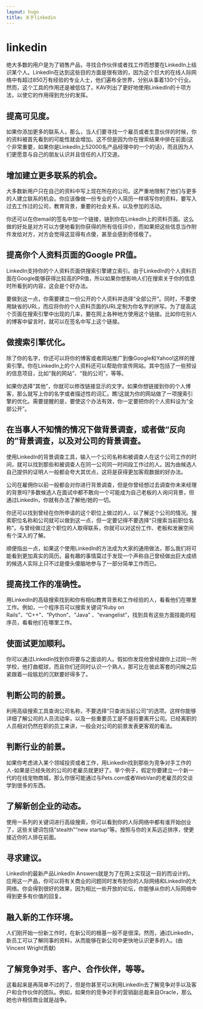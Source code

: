 ```yaml
---
layout: hugo
title: 关于linkedin
---
```



# linkedin
绝大多数的用户是为了销售产品，寻找合作伙伴或者找工作而想要在LinkedIn上结识某个人。LinkedIn在达到这些目的方面是很有效的，因为这个巨大的在线人际网络中有超过850万有经验的专业人士，他们遍布全世界，分别从事着130个行业。然而，这个工具的作用还是被低估了。KAV列出了更好地使用LinkedIn的十项方法，以使它的作用得到充分的发挥。

## 提高可见度。

如果你添加更多的联系人，那么，当人们要寻找一个雇员或者生意伙伴的时候，你的资料被首先看到的可能性就会增加。这不但是因为你在搜索结果中排在前面(这个非常重要，如果你是LinkedIn上52000名产品经理中的一个的话)，而且因为人们更愿意与自己的朋友认识并且信任的人打交道。

## 增加建立更多联系的机会。

大多数新用户只在自己的资料中写上现在所在的公司。这严重地限制了他们与更多的人建立联系的机会。你应该像做一份专业的个人简历一样填写你的资料，要写入过去工作过的公司，教育背景，重要的社会关系，以及参加的活动。

你还可以在你email的签名中加一个链接，链到你在LinkedIn上的资料页面。这么做的好处是对方可以方便地看到你获得的所有信任评价，而如果把这些信息当作附件发给对方，对方会觉得这显得有点傻，甚至会感到奇怪极了。

## 提高你个人资料页面的Google PR值。

LinkedIn支持你的个人资料页面供搜索引擎建立索引。由于LinkedIn的个人资料页面在Google能够获得比较高的PR值，所以如果你想影响人们在搜索关于你的信息时所看到的内容，这会是个好办法。

要做到这一点，你需要建立一份公开的个人资料并选择“全部公开”。同时，不要使用缺省的URL，而应将你的个人资料页面的URL定制为你名字的拼写。为了提高这个页面在搜索引擎中出现的几率，要在网上各种地方使用这个链接。比如你在别人的博客中留言时，就可以在签名中写上这个链接。

## 做搜索引擎优化。

除了你的名字，你还可以将你的博客或者网站推广到像Google和Yahoo!这样的搜索引擎。你在LinkedIn上的个人资料还可以帮助你宣传网站。其中包括了一些预设的信息项目，比如“我的网站”、“我的公司”，等等。

如果你选择“其他”，你就可以修改链接显示的文字。如果你想链接到你的个人博客，那么就写上你的名字或者描述性的词汇。瞧!这就为你的网站做了一项搜索引擎的优化。需要提醒的是，要使这个办法有效，你一定要把你的个人资料设为“全部公开”。

## 在当事人不知情的情况下做背景调查，或者做“反向的”背景调查，以及对公司的背景调查。

使用LinkedIn的背景调查工具，输入一个公司名称和被调查人在这个公司工作的时间，就可以找到那些和被调查人在同一公司同一时间段工作过的人。因为由候选人自己提供的证明人一般都会夸大其优点，这将是获得更加客观数据的好办法。

公司在雇佣你以前一般都会对你进行背景调查，但是你曾经想过去调查你未来经理的背景吗?多数候选人在面试中都不敢向一个可能成为自己老板的人询问背景，但通过LinkedIn，你就有办法了解他/她的一切。

你还可以找到曾经在你所申请的这个职位上做过的人，以了解这个公司的情况。搜索职位名称和公司就可以做到这一点，但一定要记得不要选择“只搜索当前职位名称”。与曾经做过这个职位的人取得联系，你就可以对这份工作、老板和发展空间有个深入的了解。

顺便指出一点，如果这个使用LinkedIn的方法成为大家的通用做法，那么我们将可能看到更加真实的简历。最有趣的事情莫过于发现一个声称自己曾经做出巨大成绩的候选人实际上只不过是傻头傻脑地参与了一部分简单工作而已。

## 提高找工作的准确性。

用LinkedIn的高级搜索找到和你有相似教育背景和工作经验的人，看看他们在哪里工作。例如，一个程序员可以搜索关键词“Ruby on Rails”、“C++”、“Python”、“Java” 、“evangelist”，找到具有这些方面技能的程序员，看看他们在哪里工作。

## 使面试更加顺利。

你可以通过LinkedIn找到你将要与之面谈的人。假如你发现他曾经跟你上过同一所学校，他打曲棍球，而且你们还同时认识一个熟人，那可比在彼此客套的问候之后紧跟着一段尴尬的沉默要好得多了。

## 判断公司的前景。

利用高级搜索工具查询公司名称，不要选择“只查询当前公司”的选项。这样你能够详细了解公司的人员流动率，以及一些重要员工是不是将要离开公司。已经离职的人员相对仍然在职的员工来讲，一般会对公司的前景发表更客观的看法。

## 判断行业的前景。

如果你考虑进入某个领域投资或者工作，用LinkedIn找到那些为竞争对手工作的人-如果是已经失败的公司的老雇员就更好了。举个例子，假定你要建立一个新一代的在线宠物商城，那么你很可能通过与Pets.com或者WebVan的老雇员的交谈学到很多的东西。

## 了解新创企业的动态。

使用一系列的关键词进行高级搜索，你可以看到你的人际网络中都有谁开始创业了，这些关键词包括“stealth”“new startup”等。按照与你的关系远近排序，使更接近你的人排在前面。

## 寻求建议。

LinkedIn的最新产品LinkedIn Answers就是为了在网上实现这一目的而设计的。应用这一产品，你可以将有关商业的问题同时发布到你的人际网络和LinkedIn的大网络。你会得到很好的效果，因为相比一些开放的论坛，你能够从你的人际网络中得到更多有价值的回复。

## 融入新的工作环境。

人们刚开始一份新工作时，在新公司的根基一般不是很深。然而，通过LinkedIn，新员工可以了解同事的资料，从而能够在新公司中更快地认识更多的人。(由Vincent Wright贡献)

## 了解竞争对手、客户、合作伙伴，等等。

这看起来是再简单不过的了，但是你甚至可以利用LinkedIn去了解竞争对手以及客户和合作伙伴的团队。例如，如果你的竞争对手的营销副总裁来自Oracle，那么她也许相信商业就是战争。
